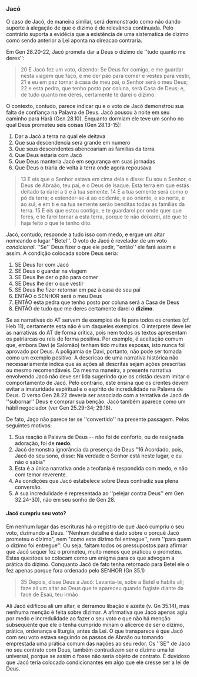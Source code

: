 ### Jacó ###

O caso de Jacó, de maneira similar, será demonstrado como não dando suporte à alegação de que o dizimo é de relevância continuada.  Pelo contrário suporta a evidêcia que a existência de uma sistematica de dizimo como sendo anterior a Lei aponta na direacao contraria.

Em Gen 28.20-22, Jacó prometa dar a Deus o dízimo de ''tudo quanto me deres'':

>  20 E Jacó fez um voto, dizendo: Se Deus for comigo, e me guardar nesta viagem que faço, e me der pão para comer e vestes para vestir, 21 e eu em paz tornar à casa de meu pai, o Senhor será o meu Deus; 22 e esta pedra, que tenho posto por coluna, será Casa de Deus; e, de tudo quanto me deres, certamente te darei o dízimo.

O contexto, contudo, parece indicar qu e o voto de Jacó demonstrou sua falta de confiança na Palavra de Deus.  Jacó pousou à noite em seu caminho para Harã (Gen 28.10).  Enquanto dormiam ele teve um sonho no qual Deus prometeu seis coisas (Gen 28.13-15):

1. Dar a Jacó a terra na qual ele deitava
1. Que sua descendencia sera grande em numero
1. Que seus descendentes abencoariam as familias da terra
1. Que Deus estaria com Jacó
1. Que Deus manteria Jacó em segurança em suas jornadas
1. Que Deus o traria de volta à terra onde agora repousava 

>  13 E eis que o Senhor estava em cima dela e disse: Eu sou o Senhor, o Deus de Abraão, teu pai, e o Deus de Isaque. Esta terra em que estás deitado ta darei a ti e à tua semente. 14 E a tua semente será como o pó da terra; e estender-se-á ao ocidente, e ao oriente, e ao norte, e ao sul; e em ti e na tua semente serão benditas todas as famílias da terra. 15 E eis que estou contigo, e te guardarei por onde quer que fores, e te farei tornar a esta terra, porque te não deixarei, até que te haja feito o que te tenho dito. 

Jacó, contudo, responde a tudo isso com medo, e ergue um altar nomeando o lugar ''Betel''.  O voto de Jacó é revelador de um voto _condicional_.  ''Se'' Deus fizer o que ele pedir, ''então'' ele fará assim e assim.  A condição colocada sobre Deus seria:

1. SE Deus for com Jacó
1. SE Deus o guardar na viagem
1. SE Deus lhe der o pão para comer
1. SE Deus lhe der o que vestir
1. SE Deus lhe fizer retornar em paz à casa de seu pai
1. ENTÃO o SENHOR será o meu Deus
1. ENTÃO esta pedra que tenho posto por coluna será a Casa de Deus
1. ENTÃO de tudo que me deres certamente darei o **dizimo**.

Se as narrativas do AT servem de exemplos de fé para todos os crentes (cf. Heb 11), certamente esta não é um daqueles exemplos.  O interprete deve ler as narrativas do AT de forma crítica, pois nem todos os textos apresentam os patriarcas ou reis de forma positiva.  Por exemplo, é aceitação comum que, embora Davi (e Salomão) tenham tido muitas esposas, isto nunca foi aprovado por Deus.  A poligamia de Davi, portanto, não pode ser tomada como um exemplo positivo.  A descricao de uma narrativa histórica não necessariamente indica que as ações ali descritas sejam ações prescritas ou mesmo recomendáveis.  Da mesma maneira, a presente narrativa envolvendo Jacó não deve ser lida sugerindo que os cristão devam imitar o comportamento de Jacó.  Pelo contrário, este ensina que os crentes devem evitar a imaturidade espiritual e o espírito de incredulidade na Palavra de Deus.  O verso Gen 28.22 deveria ser associado com a tentativa de Jacó de ''subornar'' Deus e comprar sua benção.  Jacó também aparece como um hábil negociador (ver Gen 25.29-34; 29.18).

De fato, Jaço não parece ter se ''convertido'' na presente passagem.  Pelos seguintes motivos:

1. Sua reação à Palavra de Deus -- não foi de conforto, ou de resignada adoração, foi de **medo**.  
2. Jacó demonstra ignorância da presença de Deus "16 Acordado, pois, Jacó do seu sono, disse: Na verdade o Senhor está neste lugar, e eu não o sabia"
3. Esta é a única narrativa onde a teofania é respondida com medo, e não com temor reverente.
4. As condições que Jacó estabelece sobre Deus contradiz sua plena conversão.
5. A sua incredulidade é representada ao ''pelejar contra Deus'' em Gen 32.24-30), não em seu sonho de Gen 28.

#### Jacó cumpriu seu voto? ####

Em nenhum lugar das escrituras há o registro de que Jacó cumpriu o seu voto, dizimando a Deus.  ''Nenhum detalhe é dado sobre o porquê Jacó prometeu o dízimo", nem "como este dizimo foi entregue'',  nem ''para quem o dizimo foi entregue''. Ou seja, faltam todos os pressupostos para afirmar que Jacó sequer fez o prometeu, muito menos que praticou o prometeu.  Estas questoes se colocam como um enigma para os que advogam a prática do dízimo.  Conquanto Jacó de fato tenha retornado para Betel ele o fez apenas porque fora ordenado pelo SENHOR (Gn 35.1)

>  35 Depois, disse Deus a Jacó: Levanta-te, sobe a Betel e habita ali; faze ali um altar ao Deus que te apareceu quando fugiste diante da face de Esaú, teu irmão

Ali Jacó edificou ali um altar, e derramou libação e azeite (v. Gn 35.14), mas nenhuma menção é feita sobre dizimar.  A afirmativa que Jacó apenas agiu por medo e incredulidade ao fazer o seu voto e que não há menção subsequente que ele o tenha cumprido minam o alicerce de ser o dízimo, prática, ordenança e liturgia, antes da Lei.  O que transparece é que Jacó com seu voto estava seguindo os passos de Abraão ou tomando emprestada uma prática comum das nações ao seu redor.  Os ''SE'' de Jacó no seu contrato com Deus, também contradizem ser o dízimo uma lei universal, porque se assim o fosse não seria objeto de contrato.  É duvidoso que Jacó teria colocado condicionantes em algo que ele cresse ser a lei de Deus.
